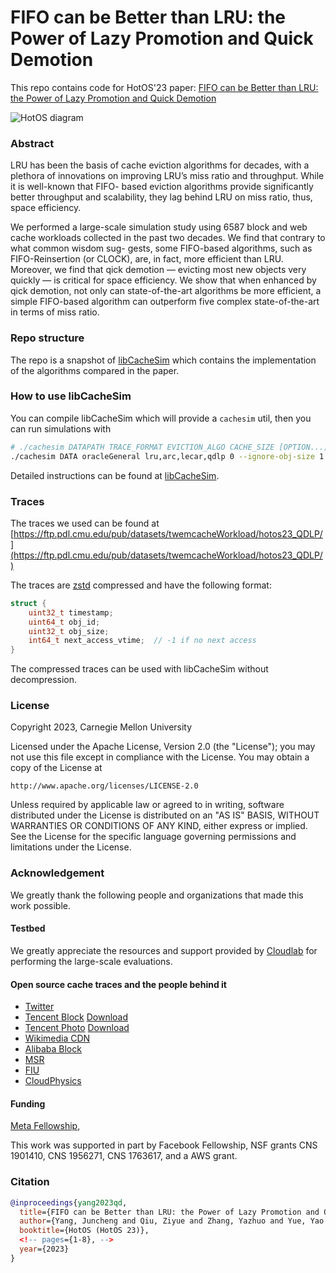 
# FIFO can be Better than LRU: the Power of Lazy Promotion and Quick Demotion
This repo contains code for HotOS'23 paper: [FIFO can be Better than LRU: the Power of Lazy Promotion and Quick Demotion](https://junchengyang.com/publications/HotOS23-qdlp.pdf)

![HotOS diagram](diagram.png)


### Abstract
LRU has been the basis of cache eviction algorithms for decades, with a plethora of innovations on improving LRU’s miss ratio and throughput. While it is well-known that FIFO- based eviction algorithms provide significantly better throughput and scalability, they lag behind LRU on miss ratio, thus, space efficiency. 

We performed a large-scale simulation study using 6587 block and web cache workloads collected in the past two decades. We find that contrary to what common wisdom sug- gests, some FIFO-based algorithms, such as FIFO-Reinsertion (or CLOCK), are, in fact, more efficient than LRU. Moreover, we find that qick demotion — evicting most new objects very quickly — is critical for space efficiency. We show that when enhanced by qick demotion, not only can state-of-the-art algorithms be more efficient, a simple FIFO-based algorithm can outperform five complex state-of-the-art in terms of miss ratio. 


### Repo structure 
The repo is a snapshot of [libCacheSim](https://github.com/1a1a11a/libCacheSim) which contains the implementation of the algorithms compared in the paper. 


### How to use libCacheSim
You can compile libCacheSim which will provide a `cachesim` util, then you can run simulations with
```bash
# ./cachesim DATAPATH TRACE_FORMAT EVICTION_ALGO CACHE_SIZE [OPTION...]
./cachesim DATA oracleGeneral lru,arc,lecar,qdlp 0 --ignore-obj-size 1
```
Detailed instructions can be found at [libCacheSim](https://github.com/1a1a11a/libCacheSim).


### Traces
The traces we used can be found at [https://ftp.pdl.cmu.edu/pub/datasets/twemcacheWorkload/hotos23_QDLP/](https://ftp.pdl.cmu.edu/pub/datasets/twemcacheWorkload/hotos23_QDLP/)

The traces are [zstd](https://github.com/facebook/zstd) compressed and have the following format:
```c
struct {
    uint32_t timestamp;
    uint64_t obj_id;
    uint32_t obj_size;
    int64_t next_access_vtime;  // -1 if no next access
}
```
The compressed traces can be used with libCacheSim without decompression.


### License
Copyright 2023, Carnegie Mellon University

Licensed under the Apache License, Version 2.0 (the "License");
you may not use this file except in compliance with the License.
You may obtain a copy of the License at

    http://www.apache.org/licenses/LICENSE-2.0

Unless required by applicable law or agreed to in writing, software
distributed under the License is distributed on an "AS IS" BASIS,
WITHOUT WARRANTIES OR CONDITIONS OF ANY KIND, either express or implied.
See the License for the specific language governing permissions and
limitations under the License.


### Acknowledgement
We greatly thank the following people and organizations that made this work possible. 
#### Testbed
We greatly appreciate the resources and support provided by [Cloudlab](https://cloudlab.us) for performing the large-scale evaluations. 
<!-- Especially Leigh and Mike for helping with many aspects of using the testbed. -->

#### Open source cache traces and **the people behind it**
* [Twitter](https://github.com/twitter/cache-traces)
* [Tencent Block](https://www.usenix.org/conference/atc20/presentation/zhang-yu) [Download](http://iotta.snia.org/traces/parallel?only=27917)
* [Tencent Photo](https://dl.acm.org/doi/10.1145/3205289.3205299) [Download](http://iotta.snia.org/traces/parallel?only=27476)
* [Wikimedia CDN](https://wikitech.wikimedia.org/wiki/Analytics/Data_Lake/Traffic/Caching)
* [Alibaba Block](https://github.com/alibaba/block-traces)
* [MSR](http://iotta.snia.org/traces/block-io?only=388)
* [FIU](http://iotta.snia.org/traces/block-io?only=390)
* [CloudPhysics](https://www.usenix.org/conference/fast15/technical-sessions/presentation/waldspurger)

#### Funding
[Meta Fellowship](https://research.facebook.com/blog/2020/1/announcing-the-recipients-of-the-2020-facebook-fellowship-awards/),  

This work was supported in part by Facebook Fellowship, NSF grants CNS 1901410, CNS 1956271, CNS 1763617, and a AWS grant. 


### Citation
```bibtex
@inproceedings{yang2023qd,
  title={FIFO can be Better than LRU: the Power of Lazy Promotion and Quick Demotion},
  author={Yang, Juncheng and Qiu, Ziyue and Zhang, Yazhuo and Yue, Yao and Rashmi, K.V.},
  booktitle={HotOS (HotOS 23)},
  <!-- pages={1-8}, -->
  year={2023}
}
``` 


